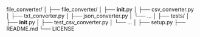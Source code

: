 file_converter/
│
├── file_converter/
│   ├── __init__.py
│   ├── csv_converter.py
│   ├── txt_converter.py
│   ├── json_converter.py
│   └── ...
│
├── tests/
│   ├── __init__.py
│   ├── test_csv_converter.py
│   └── ...
│
├── setup.py
├── README.md
└── LICENSE


